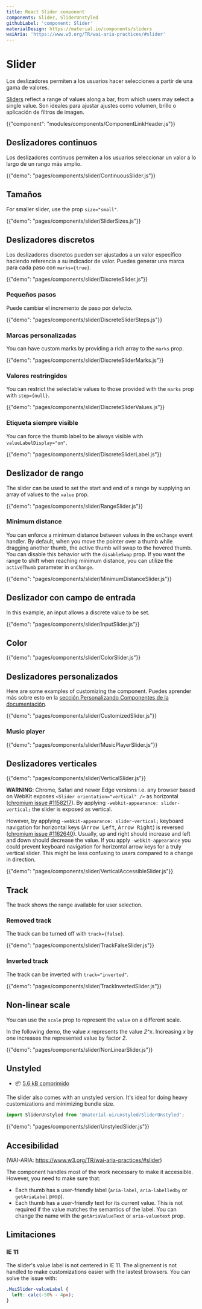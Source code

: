 ```yaml
---
title: React Slider component
components: Slider, SliderUnstyled
githubLabel: 'component: Slider'
materialDesign: https://material.io/components/sliders
waiAria: 'https://www.w3.org/TR/wai-aria-practices/#slider'
---
```


# Slider

<p class="description">Los deslizadores permiten a los usuarios hacer selecciones a partir de una gama de valores.</p>

[Sliders](https://material.io/design/components/sliders.html) reflect a range of values along a bar, from which users may select a single value. Son ideales para ajustar ajustes como volumen, brillo o aplicación de filtros de imagen.

{{"component": "modules/components/ComponentLinkHeader.js"}}

## Deslizadores continuos

Los deslizadores continuos permiten a los usuarios seleccionar un valor a lo largo de un rango más amplio.

{{"demo": "pages/components/slider/ContinuousSlider.js"}}

## Tamaños

For smaller slider, use the prop `size="small"`.

{{"demo": "pages/components/slider/SliderSizes.js"}}

## Deslizadores discretos

Los deslizadores discretos pueden ser ajustados a un valor específico haciendo referencia a su indicador de valor. Puedes generar una marca para cada paso con `marks={true}`.

{{"demo": "pages/components/slider/DiscreteSlider.js"}}

### Pequeños pasos

Puede cambiar el incremento de paso por defecto.

{{"demo": "pages/components/slider/DiscreteSliderSteps.js"}}

### Marcas personalizadas

You can have custom marks by providing a rich array to the `marks` prop.

{{"demo": "pages/components/slider/DiscreteSliderMarks.js"}}

### Valores restringidos

You can restrict the selectable values to those provided with the `marks` prop with `step={null}`.

{{"demo": "pages/components/slider/DiscreteSliderValues.js"}}

### Etiqueta siempre visible

You can force the thumb label to be always visible with `valueLabelDisplay="on"`.

{{"demo": "pages/components/slider/DiscreteSliderLabel.js"}}

## Deslizador de rango

The slider can be used to set the start and end of a range by supplying an array of values to the `value` prop.

{{"demo": "pages/components/slider/RangeSlider.js"}}

### Minimum distance

You can enforce a minimum distance between values in the `onChange` event handler. By default, when you move the pointer over a thumb while dragging another thumb, the active thumb will swap to the hovered thumb. You can disable this behavior with the `disableSwap` prop. If you want the range to shift when reaching minimum distance, you can utilize the `activeThumb` parameter in `onChange`.

{{"demo": "pages/components/slider/MinimumDistanceSlider.js"}}

## Deslizador con campo de entrada

In this example, an input allows a discrete value to be set.

{{"demo": "pages/components/slider/InputSlider.js"}}

## Color

{{"demo": "pages/components/slider/ColorSlider.js"}}

## Deslizadores personalizados

Here are some examples of customizing the component. Puedes aprender más sobre esto en la [sección Personalizando Componentes de la documentación](/customization/how-to-customize/).

{{"demo": "pages/components/slider/CustomizedSlider.js"}}

### Music player

{{"demo": "pages/components/slider/MusicPlayerSlider.js"}}

## Deslizadores verticales

{{"demo": "pages/components/slider/VerticalSlider.js"}}

**WARNING**: Chrome, Safari and newer Edge versions i.e. any browser based on WebKit exposes `<Slider orientation="vertical" />` as horizontal ([chromium issue #1158217](https://bugs.chromium.org/p/chromium/issues/detail?id=1158217)). By applying `-webkit-appearance: slider-vertical;` the slider is exposed as vertical.

However, by applying `-webkit-appearance: slider-vertical;` keyboard navigation for horizontal keys (<kbd class="key">Arrow Left</kbd>, <kbd class="key">Arrow Right</kbd>) is reversed ([chromium issue #1162640](https://bugs.chromium.org/p/chromium/issues/detail?id=1162640)). Usually, up and right should increase and left and down should decrease the value. If you apply `-webkit-appearance` you could prevent keyboard navigation for horizontal arrow keys for a truly vertical slider. This might be less confusing to users compared to a change in direction.

{{"demo": "pages/components/slider/VerticalAccessibleSlider.js"}}

## Track

The track shows the range available for user selection.

### Removed track

The track can be turned off with `track={false}`.

{{"demo": "pages/components/slider/TrackFalseSlider.js"}}

### Inverted track

The track can be inverted with `track="inverted"`.

{{"demo": "pages/components/slider/TrackInvertedSlider.js"}}

## Non-linear scale

You can use the `scale` prop to represent the `value` on a different scale.

In the following demo, the value _x_ represents the value _2^x_. Increasing _x_ by one increases the represented value by factor _2_.

{{"demo": "pages/components/slider/NonLinearSlider.js"}}

## Unstyled

<!-- #default-branch-switch -->

- 📦 [5.6 kB comprimido](https://bundlephobia.com/result?p=@material-ui/unstyled@next)

The slider also comes with an unstyled version. It's ideal for doing heavy customizations and minimizing bundle size.

```js
import SliderUnstyled from '@material-ui/unstyled/SliderUnstyled';
```

{{"demo": "pages/components/slider/UnstyledSlider.js"}}

## Accesibilidad

(WAI-ARIA: https://www.w3.org/TR/wai-aria-practices/#slider)

The component handles most of the work necessary to make it accessible. However, you need to make sure that:

- Each thumb has a user-friendly label (`aria-label`, `aria-labelledby` or `getAriaLabel` prop).
- Each thumb has a user-friendly text for its current value. This is not required if the value matches the semantics of the label. You can change the name with the `getAriaValueText` or `aria-valuetext` prop.

## Limitaciones

### IE 11

The slider's value label is not centered in IE 11. The alignement is not handled to make customizations easier with the lastest browsers. You can solve the issue with:

```css
.MuiSlider-valueLabel {
  left: calc(-50% - 4px);
}
```
